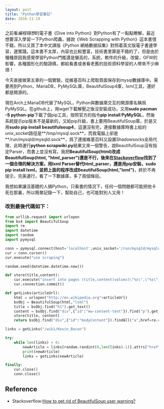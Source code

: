```yaml
---
layout: post
title: "Python學習筆記"
date: 2016-11-19
---
```


之前看*編程隨想*的電子書《Dive into Python》對Python有了一點點瞭解，最近想要深入學習一下Python爬蟲，據說《Web Scrapping with Python》這本書很不錯，所以又買了本中文譯版《Python 網絡數据採集》對照着英文版電子書邊學習，邊實踐。這本書不太厚，內容也比較豐富，技術書里算是不錯的了，但是由於種種原因我感覺學習Python門檻還是蠻高的，系統，軟件的升級，改變，GFW的影響，各種圖形化的驗證碼，都給看書或者看老舊的技術資料學習的人帶來不少麻煩！

今天直接做第五章的一個實驗，從維基百科上爬取頁面保存到mysql數據庫中。需要用到Python，MariaDB，PyMySQL庫，BeautifulSoup4庫，lxml工具，還好都是開源的。

現在Arch上MariaDB代替了MySQL，Python與數據庫交互的開源庫名稱爲PyMySQL。在github上，用wget下載解壓之後沒安裝成功，又用**sudo pacman -S python-pip**下載了個pip工具，按照官方的指令**pip install PyMySQL**，然後系統提示pip版本不是最新的，又給pip升級，書上要用BeautifulSoup庫，於是又用**sudo pip install beautifulsoup4**，這還沒有完，連接數據庫時書上給的unix_socket路徑是**/tmp/mysql.sock**，而我電腦上卻是**/run/mysqld/mysqld.sock**，爲了連接維基百科又設置Shadowsocks全局代理，此時運行**python scrapwiki.py**結果又來一個警告，說BeautifulSoup沒有指定Parser，而書上並沒有寫，我把**BeautifulSoup(html)**改成**BeautifulSoup(html, "html_parser")**還是不行，後來在[Stackoverflow](http://stackoverflow.com/questions/33511544/how-to-get-rid-of-beautifulsoup-user-warning)找到了一個合理的解決方案，用lxml Parser替代html_parser，還是用pip安裝，**sudo pip install lxml**，並把上面的程序改成**BeautifulSoup(html,"lxml")**，終於不再提示，完美運行，看了一下數據庫，多了兩個條目。

我想如果讓沒基礎的人搞Python，只看書的情況下，任何一個問題都可能把他卡死在那裏，所以簡單記錄一下，幫助自己，也可能對別人又用！

### 改到最後代碼如下：

```Python
from urllib.request import urlopen
from bs4 import BeautifulSoup
import re
import datetime
import random
import pymysql

conn = pymysql.connect(host='localhost',unix_socket='/run/mysqld/mysqld.sock',user='xwr',password='38@rh^Iw',db='scraping',charset='utf8')
cur = conn.cursor()
cur.execute("use scraping")

random.seed(datetime.datetime.now())

def store(title,content):
    cur.execute("insert into pages (title,content)values(\"%s\",\"%s\")",(title,content))
    cur.connection.commit()

def getLinks(articleUrl):
    html = urlopen("http://en.wikipedia.org"+articleUrl)
    bsObj = BeautifulSoup(html,"lxml")
    title = bsObj.find("h1").get_text()
    content = bsObj.find("div",{"id":"mw-content-text"}).find("p").get_text()
    store(title, content)
    return bsObj.find("div",{"id":"bodyContent"}).findAll("a",href=re.compile("^(/wiki/)((?!:).)*/$"))

links = getLinks("/wiki/Kevin_Bacon")

try:
    while len(links) > 0:
        newArticle = links[random.randint(0,len(links)-1)].attrs["href"]
        print(newArticle)
        links = getLinks(newArticle)

finally:
    cur.close()
    conn.close()

```

## Reference

 - Stackoverflow:[How to get rid of BeautifulSoup user warning?](http://stackoverflow.com/questions/33511544/how-to-get-rid-of-beautifulsoup-user-warning)
